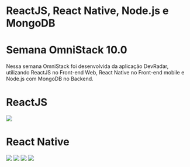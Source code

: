 # ReactJS, React Native, Node.js e MongoDB
# Semana OmniStack 10.0
Nessa semana OmniStack foi desenvolvida da aplicação DevRadar, utilizando ReactJS no Front-end Web, React Native no Front-end mobile e Node.js com MongoDB no Backend.

# ReactJS 
![](ReactJS.png)

# React Native
![](ReactNative_1.PNG) ![](ReactNative_2.PNG)
![](ReactNative_2.PNG)
![](ReactNative_3.PNG)
